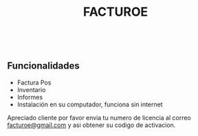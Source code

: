 <p align="center">


<h1 align="center">FACTUROE</h1>
<br/>

<p align="center">

</a>
</p>
<br/>


## Funcionalidades
- Factura Pos
- Inventario
- Informes
- Instalación en su computador, funciona sin internet

Apreciado cliente por favor envia tu numero de licencia al correo facturoe@gmail.com y asi obtener su codigo de activacion.
